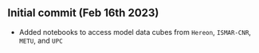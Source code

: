 ## Initial commit (Feb 16th 2023)

* Added notebooks to access model data cubes from `Hereon`, `ISMAR-CNR`,
  `METU`, and `UPC`
